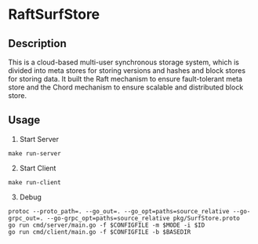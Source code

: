 # RaftSurfStore

## Description

This is a cloud-based multi-user synchronous storage system, which is divided into meta stores for storing versions and hashes and block stores for storing data. It built the Raft mechanism to ensure fault-tolerant meta store and the Chord mechanism to ensure scalable and distributed block store.

## Usage

1. Start Server
```console
make run-server
```

2. Start Client
```console
make run-client
```

3. Debug
```console
protoc --proto_path=. --go_out=. --go_opt=paths=source_relative --go-grpc_out=. --go-grpc_opt=paths=source_relative pkg/SurfStore.proto
go run cmd/server/main.go -f $CONFIGFILE -m $MODE -i $ID
go run cmd/client/main.go -f $CONFIGFILE -b $BASEDIR
```